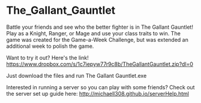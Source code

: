 # The_Gallant_Gauntlet

Battle your friends and see who the better fighter is in The Gallant Gauntlet! Play as a Knight, Ranger, or Mage and use your class traits to win. The game was created for the Game-a-Week Challenge, but was extended an additional week to polish the game.

Want to try it out? Here's the link! https://www.dropbox.com/s/1c7iepyw77r9c8b/TheGallantGauntlet.zip?dl=0

Just download the files and run The Gallant Gauntlet.exe

Interested in running a server so you can play with some friends? Check out the server set up guide here: http://michaell308.github.io/serverHelp.html
